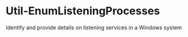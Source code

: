 # Util-EnumListeningProcesses
Identify and provide details on listening services in a Windows system
